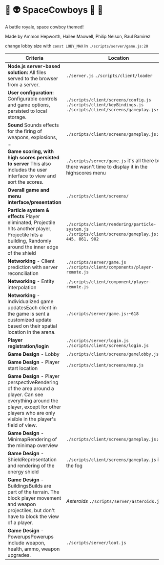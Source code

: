 # :space_invader: :alien: SpaceCowboys :gun: :cowboy_hat_face:
A battle royale, space cowboy themed!

Made by Ammon Hepworth, Hailee Maxwell, Philip Nelson, Raul Ramirez

change lobby size with `const LOBY_MAX` in `./scripts/server/game.js:20`

| Criteria | Location |
| --- | --- |
| **Node.js server-based solution:** All files served to the browser from a server. |`./server.js` `./scripts/client/loader`|
| **User configuration:** Configurable controls and game options, persisted to local storage. |`./scripts/client/screens/config.js` `./scripts/client/keyBindings.js` `./scripts/client/screens/gameplay.js:~537`|
| **Sound** Sounds effects for the firing of weapons, explosions, ... |`./scripts/client/screens/gameplay.js:~409`|
| **Game scoring, with high scores persisted to server** This also includes the user interface to view and sort the scores. |`./scripts/server/game.js` it's all there but there wasn't time to display it in the highscores menu|
| **Overall game and menu interface/presentation** |`./scripts/client/screens/`|
| **Particle system & effects** Player eliminated, Projectile hits another player, Projectile hits a building, Randomly around the inner edge of the shield |`./scripts/client/rendering/particle-system.js` `./scripts/client/screens/gameplay.js:~363, 445, 861, 902`|
| **Networking** - Client prediction with server reconciliation |`./scripts/server/game.js` `./scripts/client/components/player-remote.js`|
| **Networking** - Entity interpolation |`./scripts/client/component/player-remote.js`|
| **Networking** - Individualized game updatesEach client in the game is sent a customized update based on their spatial location in the arena. |`./scripts/server/game.js:~618`|
| **Player registration/login** |`./scripts/server/login.js` `./scripts/client/screens/login.js`|
| **Game Design** - Lobby |`./scripts/client/screens/gamelobby.js`|
| **Game Design** - Player start location |`./scripts/client/screens/map.js`|
| **Game Design** - Player perspectiveRendering of the area around a player. Can see everything around the player, except for other players who are only visible in the player's field of view. | |
| **Game Design** - MinimapRendering of the minimap overview |`./scripts/client/screens/gameplay.js:~912`|
| **Game Design** - ShieldRepresentation and rendering of the energy shield |`./scripts/client/screens/gameplay.js` it is the fog|
| **Game Design** - BuildingsBuilds are part of the terrain. The block player movement and weapon projectiles, but don't have to block the view of a player. |_Asteroids_ `./scripts/server/asteroids.js`|
| **Game Design** - PowerupsPowerups include weapon, health, ammo, weapon upgrades. |`./scripts/server/loot.js`|
